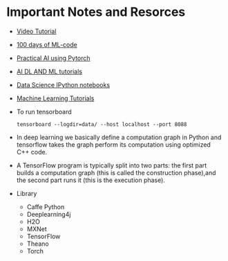 # Important Notes and Resorces

* [Video Tutorial](https://www.youtube.com/watch?v=wQ8BIBpya2k&list=PLQVvvaa0QuDfhTox0AjmQ6tvTgMBZBEXN)

* [100 days of ML-code](https://github.com/Avik-Jain/100-Days-Of-ML-Code)
* [Practical AI using Pytorch](https://github.com/practicalAI/test)
* [AI DL AND ML tutorials](https://github.com/TarrySingh/Artificial-Intelligence-Deep-Learning-Machine-Learning-Tutorials)

* [Data Science IPython notebooks](https://github.com/donnemartin/data-science-ipython-notebooks)
* [Machine Learning Tutorials](https://github.com/ujjwalkarn/Machine-Learning-Tutorials)
* To run tensorboard
    ``` 
    tensorboard --logdir=data/ --host localhost --port 8088
    ```
* In deep learning we basically define a computation graph in Python and tensorflow takes the graph perform its computation using optimized C++   code.
* A TensorFlow program is typically split into two parts: the first part builds a computation graph (this is called the construction phase),and   the second part runs it (this is the execution phase).
* Library             
    * Caffe Python       
    * Deeplearning4j      
    * H2O                 
    * MXNet               
    * TensorFlow 
    * Theano 
    * Torch 

 